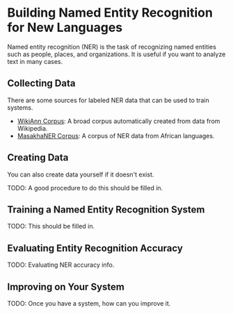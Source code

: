 # Building Named Entity Recognition for New Languages

Named entity recognition (NER) is the task of recognizing named entities such as people, places, and organizations. It is useful if you want to analyze text in many cases.

## Collecting Data

There are some sources for labeled NER data that can be used to train systems. 

* [WikiAnn Corpus](https://huggingface.co/datasets/wikiann): A broad corpus automatically created from data from Wikipedia.
* [MasakhaNER Corpus](https://github.com/masakhane-io/masakhane-ner): A corpus of NER data from African languages.

## Creating Data

You can also create data yourself if it doesn't exist.

TODO: A good procedure to do this should be filled in.

## Training a Named Entity Recognition System

TODO: This should be filled in.

## Evaluating Entity Recognition Accuracy

TODO: Evaluating NER accuracy info.

## Improving on Your System

TODO: Once you have a system, how can you improve it.
